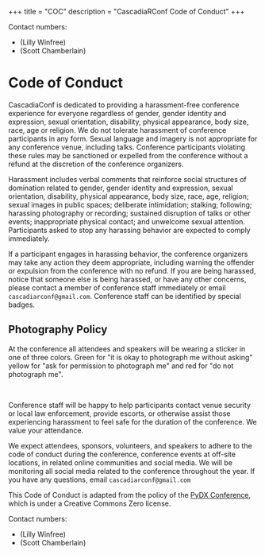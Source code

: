 +++
title = "COC"
description = "CascadiaRConf Code of Conduct"
+++

Contact numbers:

* (Lilly Winfree)
* (Scott Chamberlain)

# Code of Conduct

CascadiaConf is dedicated to providing a harassment-free conference experience for everyone regardless of gender, gender identity and expression, sexual orientation, disability, physical appearance, body size, race, age or religion. We do not tolerate harassment of conference participants in any form. Sexual language and imagery is not appropriate for any conference venue, including talks. Conference participants violating these rules may be sanctioned or expelled from the conference without a refund at the discretion of the conference organizers.

Harassment includes verbal comments that reinforce social structures of domination related to gender, gender identity and expression, sexual orientation, disability, physical appearance, body size, race, age, religion; sexual images in public spaces; deliberate intimidation; stalking; following; harassing photography or recording; sustained disruption of talks or other events; inappropriate physical contact; and unwelcome sexual attention. Participants asked to stop any harassing behavior are expected to comply immediately.

If a participant engages in harassing behavior, the conference organizers may take any action they deem appropriate, including warning the offender or expulsion from the conference with no refund. If you are being harassed, notice that someone else is being harassed, or have any other concerns, please contact a member of conference staff immediately or email `cascadiarconf@gmail.com`. Conference staff can be identified by special badges.

## Photography Policy
At the conference all attendees and speakers will be wearing a sticker in one of three colors.
Green for "it is okay to photograph me without asking" yellow for "ask for permission to photograph me" and red for "do not photograph me".

<br>

Conference staff will be happy to help participants contact venue security or local law enforcement, provide escorts, or otherwise assist those experiencing harassment to feel safe for the duration of the conference. We value your attendance.

We expect attendees, sponsors, volunteers, and speakers to adhere to the code of conduct during the conference, conference events at off-site locations, in related online communities and social media. We will be monitoring all social media related to the conference throughout the year.
If you have any questions, email `cascadiarconf@gmail.com`

This Code of Conduct is adapted from the policy of the [PyDX Conference](https://blog.pydx.org/code-of-conduct/), which is under a Creative Commons Zero license.

Contact numbers:

* (Lilly Winfree)
* (Scott Chamberlain)

